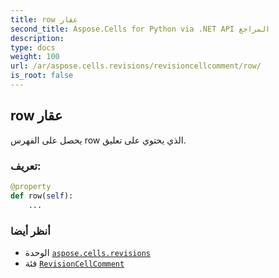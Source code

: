 ```yaml
---
title: row عقار
second_title: Aspose.Cells for Python via .NET API المراجع
description:
type: docs
weight: 100
url: /ar/aspose.cells.revisions/revisioncellcomment/row/
is_root: false
---
```

##  row عقار

يحصل على الفهرس row الذي يحتوي على تعليق.
###  تعريف:
```python
@property
def row(self):
    ...
```

###  أنظر أيضا
* الوحدة [`aspose.cells.revisions`](../../)
* فئة [`RevisionCellComment`](/cells/python-net/ar/aspose.cells.revisions/revisioncellcomment)

